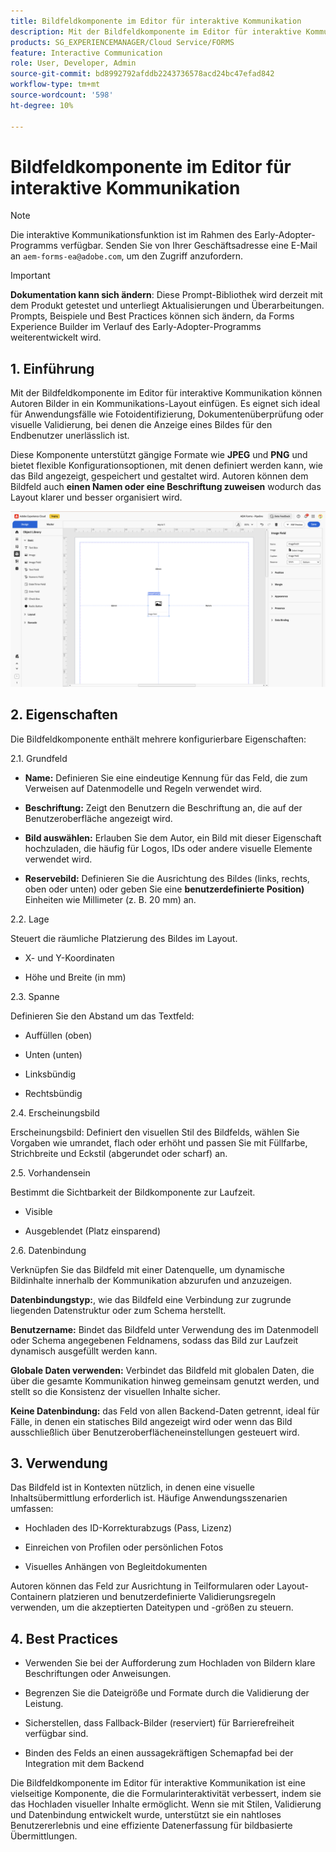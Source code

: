 ```yaml
---
title: Bildfeldkomponente im Editor für interaktive Kommunikation
description: Mit der Bildfeldkomponente im Editor für interaktive Kommunikation in AEM Forms können Autorinnen und Autoren Bilder in ein Kommunikations-Layout einfügen.
products: SG_EXPERIENCEMANAGER/Cloud Service/FORMS
feature: Interactive Communication
role: User, Developer, Admin
source-git-commit: bd8992792afddb2243736578acd24bc47efad842
workflow-type: tm+mt
source-wordcount: '598'
ht-degree: 10%

---
```



# Bildfeldkomponente im Editor für interaktive Kommunikation

>[!NOTE]
>
> Die interaktive Kommunikationsfunktion ist im Rahmen des Early-Adopter-Programms verfügbar. Senden Sie von Ihrer Geschäftsadresse eine E-Mail an `aem-forms-ea@adobe.com`, um den Zugriff anzufordern.

>[!IMPORTANT]
>
> **Dokumentation kann sich ändern**: Diese Prompt-Bibliothek wird derzeit mit dem Produkt getestet und unterliegt Aktualisierungen und Überarbeitungen. Prompts, Beispiele und Best Practices können sich ändern, da Forms Experience Builder im Verlauf des Early-Adopter-Programms weiterentwickelt wird.

## &#x200B;1. Einführung

Mit der Bildfeldkomponente im Editor für interaktive Kommunikation können Autoren Bilder in ein Kommunikations-Layout einfügen. Es eignet sich ideal für Anwendungsfälle wie Fotoidentifizierung, Dokumentenüberprüfung oder visuelle Validierung, bei denen die Anzeige eines Bildes für den Endbenutzer unerlässlich ist.

Diese Komponente unterstützt gängige Formate wie **JPEG** und **PNG** und bietet flexible Konfigurationsoptionen, mit denen definiert werden kann, wie das Bild angezeigt, gespeichert und gestaltet wird. Autoren können dem Bildfeld auch **einen Namen oder eine Beschriftung zuweisen** wodurch das Layout klarer und besser organisiert wird.

![IC-Dokument suchen](/help/forms/interactive-communication/assets/imagefield.png)

## &#x200B;2. Eigenschaften

Die Bildfeldkomponente enthält mehrere konfigurierbare Eigenschaften:

2.1. Grundfeld

- **Name:** Definieren Sie eine eindeutige Kennung für das Feld, die zum Verweisen auf Datenmodelle und Regeln verwendet wird.

- **Beschriftung:** Zeigt den Benutzern die Beschriftung an, die auf der Benutzeroberfläche angezeigt wird.

- **Bild auswählen:** Erlauben Sie dem Autor, ein Bild mit dieser Eigenschaft hochzuladen, die häufig für Logos, IDs oder andere visuelle Elemente verwendet wird.

- **Reservebild:** Definieren Sie die Ausrichtung des Bildes (links, rechts, oben oder unten) oder geben Sie eine **benutzerdefinierte Position)** Einheiten wie Millimeter (z. B. 20 mm) an.

2.2. Lage

Steuert die räumliche Platzierung des Bildes im Layout.

- X- und Y-Koordinaten

- Höhe und Breite (in mm)

2.3. Spanne

Definieren Sie den Abstand um das Textfeld:

- Auffüllen (oben)

- Unten (unten)

- Linksbündig

- Rechtsbündig

2.4. Erscheinungsbild

Erscheinungsbild: Definiert den visuellen Stil des Bildfelds, wählen Sie Vorgaben wie umrandet, flach oder erhöht und passen Sie mit Füllfarbe, Strichbreite und Eckstil (abgerundet oder scharf) an.

2.5. Vorhandensein

Bestimmt die Sichtbarkeit der Bildkomponente zur Laufzeit.

- Visible

- Ausgeblendet (Platz einsparend)

2.6. Datenbindung

Verknüpfen Sie das Bildfeld mit einer Datenquelle, um dynamische Bildinhalte innerhalb der Kommunikation abzurufen und anzuzeigen.

**Datenbindungstyp:**, wie das Bildfeld eine Verbindung zur zugrunde liegenden Datenstruktur oder zum Schema herstellt.

**Benutzername:** Bindet das Bildfeld unter Verwendung des im Datenmodell oder Schema angegebenen Feldnamens, sodass das Bild zur Laufzeit dynamisch ausgefüllt werden kann.

**Globale Daten verwenden:** Verbindet das Bildfeld mit globalen Daten, die über die gesamte Kommunikation hinweg gemeinsam genutzt werden, und stellt so die Konsistenz der visuellen Inhalte sicher.

**Keine Datenbindung:** das Feld von allen Backend-Daten getrennt, ideal für Fälle, in denen ein statisches Bild angezeigt wird oder wenn das Bild ausschließlich über Benutzeroberflächeneinstellungen gesteuert wird.

## &#x200B;3. Verwendung

Das Bildfeld ist in Kontexten nützlich, in denen eine visuelle Inhaltsübermittlung erforderlich ist. Häufige Anwendungsszenarien umfassen:

- Hochladen des ID-Korrekturabzugs (Pass, Lizenz)

- Einreichen von Profilen oder persönlichen Fotos

- Visuelles Anhängen von Begleitdokumenten

Autoren können das Feld zur Ausrichtung in Teilformularen oder Layout-Containern platzieren und benutzerdefinierte Validierungsregeln verwenden, um die akzeptierten Dateitypen und -größen zu steuern.

## 4. Best Practices

- Verwenden Sie bei der Aufforderung zum Hochladen von Bildern klare Beschriftungen oder Anweisungen.

- Begrenzen Sie die Dateigröße und Formate durch die Validierung der Leistung.

- Sicherstellen, dass Fallback-Bilder (reserviert) für Barrierefreiheit verfügbar sind.

- Binden des Felds an einen aussagekräftigen Schemapfad bei der Integration mit dem Backend

Die Bildfeldkomponente im Editor für interaktive Kommunikation ist eine vielseitige Komponente, die die Formularinteraktivität verbessert, indem sie das Hochladen visueller Inhalte ermöglicht. Wenn sie mit Stilen, Validierung und Datenbindung entwickelt wurde, unterstützt sie ein nahtloses Benutzererlebnis und eine effiziente Datenerfassung für bildbasierte Übermittlungen.




